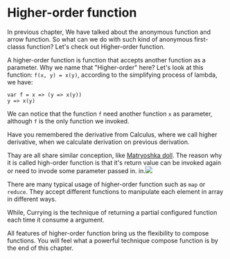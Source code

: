# Higher-order function
In previous chapter, We have talked about the anonymous function and arrow function. So what can we do with such kind of anonymous first-classs function? Let's check out Higher-order function.

A higher-order function is function that accepts another function as a parameter. Why we name that "Higher-order" here? Let's look at this function: `f(x, y) = x(y)`, according to the simplifying process of lambda, we have:
```
var f = x => (y => x(y))
y => x(y)
```

We can notice that the function `f` need another function `x` as parameter, although `f` is the only function we invoked.

Have you remembered the derivative from Calculus, where we call higher derivative, when we calculate derivation on previous derivation.

Thay are all share similar conception, like [Matryoshka doll](https://en.wikipedia.org/wiki/Matryoshka_doll). The reason why it is called high-order function is that it's return value can be invoked again or need to invode some parameter passed in. in.![](http://s3.amazonaws.com/lyah/recursion.png)

There are many typical usage of higher-order function such as `map` or `reduce`. They accept different functions to manipulate each element in array in different ways.

While, Currying is the technique of returning a partial configured function each time it consume a argument.

All features of higher-order function bring us the flexibility to compose functions. You will feel what a powerful technique compose function is by the end of this chapter.
